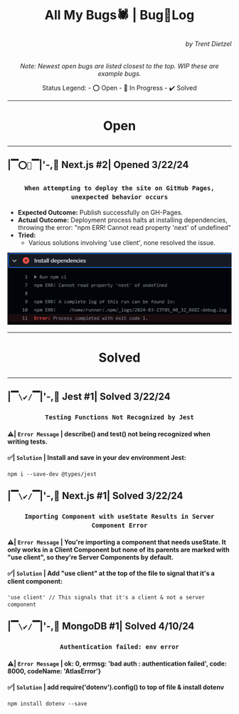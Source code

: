 # <p align="center"> All My Bugs🕷️ | Bug🐛Log</p>
###### <p align="right">by Trent Dietzel</p>
*<p align="center">Note: Newest open bugs are listed closest to the top. WIP these are example bugs.</p>*

<p align="center">
  Status Legend:
  - ⭕ Open
  - 🚧 In Progress
  - ✔️ Solved
</p>

---
# <p align="center">Open</p>
---

## |▔`⭕🚧`▔|'-,🐛 Next.js #2| Opened 3/22/24
### **<p align="center">`When attempting to deploy the site on GitHub Pages, unexpected behavior occurs`</p>**
- **Expected Outcome:** Publish successfully on GH-Pages.
- **Actual Outcome:** Deployment process halts at installing dependencies, throwing the error: "npm ERR! Cannot read property 'next' of undefined"
- **Tried:**
  - Various solutions involving 'use client', none resolved the issue.

![Image](nextjs.2.PNG)

---
# <p align="center">Solved</p>
---

## |▔`\✔️/`▔|'-,🐛 Jest #1| Solved 3/22/24
### **<p align="center">`Testing Functions Not Recognized by Jest`</p>**
#### ⚠️| **`Error Message`** | describe() and test() not being recognized when writing tests.
#### ✅| **`Solution`** | Install and save in your dev environment Jest:

```
npm i --save-dev @types/jest
```

## |▔`\✔️/`▔|'-,🐛 Next.js #1| Solved 3/22/24
### **<p align="center">`Importing Component with useState Results in Server Component Error`</p>**
#### ⚠️| `Error Message` | You're importing a component that needs useState. It only works in a Client Component but none of its parents are marked with "use client", so they're Server Components by default.
#### ✅| `Solution` | Add "use client" at the top of the file to signal that it's a client component:

```
'use client' // This signals that it's a client & not a server component
```

## |▔`\✔️/`▔|'-,🐛 MongoDB #1| Solved 4/10/24
### **<p align="center">`Authentication failed: env error`</p>**
#### ⚠️| `Error Message` | ok: 0, errmsg: 'bad auth : authentication failed', code: 8000, codeName: 'AtlasError'}
#### ✅| `Solution` | add require('dotenv').config() to top of file & install dotenv

```
npm install dotenv --save
```
